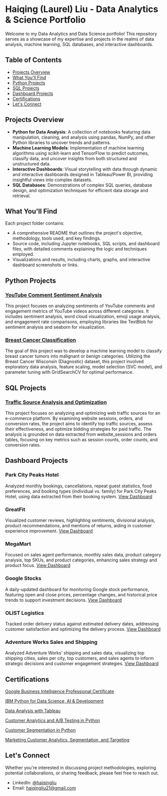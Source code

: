 # Haiqing (Laurel) Liu - Data Analytics & Science Portfolio

Welcome to my Data Analytics and Data Science portfolio! This repository serves as a showcase of my expertise and projects in the realms of data analysis, machine learning, SQL databases, and interactive dashboards. 

## Table of Contents

- [Projects Overview](#projects-overview)
- [What You'll Find](#what-youll-find)
- [Python Projects](#python-projects)
- [SQL Projects](#sql-projects)
- [Dashboard Projects](#dashboard-projects)
- [Certifications](#certifications)
- [Let's Connect](#lets-connect)

## Projects Overview

- **Python for Data Analysis**: A collection of notebooks featuring data manipulation, cleaning, and analysis using pandas, NumPy, and other Python libraries to uncover trends and patterns.
- **Machine Learning Models**: Implementation of machine learning algorithms using scikit-learn and TensorFlow to predict outcomes, classify data, and uncover insights from both structured and unstructured data.
- **Interactive Dashboards**: Visual storytelling with data through dynamic and interactive dashboards designed in Tableau/Power BI, providing insightful views into complex datasets.
- **SQL Databases**: Demonstrations of complex SQL queries, database design, and optimization techniques for efficient data storage and retrieval.

## What You'll Find

Each project folder contains:
- A comprehensive README that outlines the project's objective, methodology, tools used, and key findings.
- Source code, including Jupyter notebooks, SQL scripts, and dashboard files, with detailed comments explaining the logic and techniques employed.
- Visualizations and results, including charts, graphs, and interactive dashboard screenshots or links.
  
## Python Projects

### [YouTube Comment Sentiment Analysis](https://github.com/laureliu/data_analysis_portfolio/tree/main/Youtube%20Text%20Analysis)
This project focuses on analyzing sentiments of YouTube comments and engagement metrics of YouTube videos across different categories. It includes sentiment analysis, word cloud visualization, emoji usage analysis, and engagement rate comparisons, employing libraries like TextBlob for sentiment analysis and seaborn for visualization.

### [Breast Cancer Classification](https://github.com/laureliu/data_analysis_portfolio/tree/main/Breast%20Cancer%20Classification)
The goal of this project was to develop a machine learning model to classify breast cancer tumors into malignant or benign categories. Utilizing the Breast Cancer Wisconsin (Diagnostic) dataset, this project involved exploratory data analysis, feature scaling, model selection (SVC model), and parameter tuning with GridSearchCV for optimal performance.

## SQL Projects

### [Traffic Source Analysis and Optimization](https://github.com/laureliu/data_analysis_portfolio/tree/main/Breast%20Cancer%20Classification)
This project focuses on analyzing and optimizing web traffic sources for an e-commerce platform. By examining website sessions, orders, and conversion rates, the project aims to identify top traffic sources, assess their effectiveness, and optimize bidding strategies for paid traffic. The analysis is grounded on data extracted from website_sessions and orders tables, focusing on key metrics such as session counts, order counts, and conversion rates.


## Dashboard Projects

### Park City Peaks Hotel
Analyzed monthly bookings, cancellations, repeat guest statistics, food preferences, and booking types (individual vs. family) for Park City Peaks Hotel, using data extracted from their booking system. [View Dashboard](https://public.tableau.com/app/profile/haiqing.liu6498/viz/HotelBookingsDashboard_17067415021230/Dashboard1)

### GreatFit
Visualized customer reviews, highlighting sentiments, divisional analysis, product recommendations, and mentions of returns, aiding in customer experience improvement. [View Dashboard](https://public.tableau.com/app/profile/haiqing.liu6498/viz/GreatFitReviewDashboard_17067471425190/GreatFitReviewDashboard)

### MegaMart
Focused on sales agent performance, monthly sales data, product category analysis, top SKUs, and product categories, enhancing sales strategy and product focus. [View Dashboard](https://public.tableau.com/app/profile/haiqing.liu6498/viz/SalesAgentDashboard_17067601298400/SalesDashboard)

### Google Stocks
A daily-updated dashboard for monitoring Google stock performance, featuring open and close prices, percentage changes, and historical price trends to support investment decisions. [View Dashboard](https://public.tableau.com/app/profile/haiqing.liu6498/viz/GoogleStocksDashboard/GoogleStocksDashboard)

### OLIST Logistics
Tracked order delivery status against estimated delivery dates, addressing customer satisfaction and optimizing the delivery process. [View Dashboard](https://public.tableau.com/app/profile/haiqing.liu6498/viz/OlistDashboard_17068027935590/OlistDashboard)

### Adventure Works Sales and Shipping
Analyzed Adventure Works’ shipping and sales data, visualizing top shipping cities, sales per city, top customers, and sales agents to inform strategic decisions and customer engagement strategies. [View Dashboard](https://public.tableau.com/app/profile/haiqing.liu6498/viz/DashboardStory_17068065385170/AdventureWorksDashboard)

## Certifications

[Google Business Intelligence Professional Certificate](https://github.com/laureliu/data_analysis_portfolio/blob/main/Certificates/Google%20Business%20Intelligence%20Certificate.pdf)

[IBM Python for Data Science, AI & Development](https://github.com/laureliu/data_analysis_portfolio/blob/main/Certificates/IBM%20Python%20for%20Data%20Science%2C%20AI%20%26%20Development.pdf)

[Data Analysis with Tableau](https://github.com/laureliu/data_analysis_portfolio/blob/main/Certificates/Data%20Analysis%20with%20Tableau.pdf)

[Customer Analytics and A/B Testing in Python](https://github.com/laureliu/data_analysis_portfolio/blob/main/Certificates/Customer%20Analytics%20and%20A%3AB%20Testing%20in%20Python.pdf)

[Customer Segmentation in Python](https://github.com/laureliu/data_analysis_portfolio/blob/main/Certificates/Customer%20Segmentation%20in%20Python.pdf)

[Marketing Customer Analytics, Segmentation, and Targeting](https://github.com/laureliu/data_analysis_portfolio/blob/main/Certificates/Marketing%20Customer%20Analytics%2C%20Segmentation%2C%20and%20Targeting.pdf)


## Let's Connect

Whether you're interested in discussing project methodologies, exploring potential collaborations, or sharing feedback, please feel free to reach out.

- LinkedIn: [@haiqingliu](https://www.linkedin.com/in/haiqingliu47/)
- Email: haiqingliu21@gmail.com
